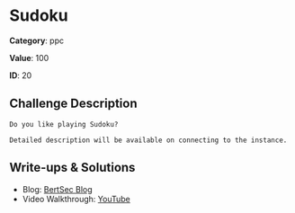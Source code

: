 # Sudoku
**Category**: ppc

**Value**: 100

**ID**: 20

## Challenge Description
```
Do you like playing Sudoku?

Detailed description will be available on connecting to the instance.
```

## Write-ups & Solutions
- Blog: [BertSec Blog](https://bertsec.com)
- Video Walkthrough: [YouTube](https://www.youtube.com/@BertSec)
